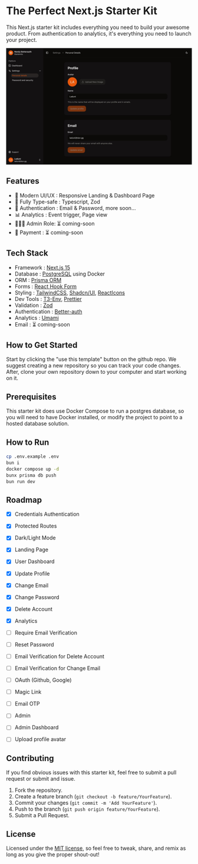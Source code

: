 # The Perfect Next.js Starter Kit
This Next.js starter kit includes everything you need to build your awesome product. From authentication to analytics, it's everything you need to launch your project.

![Screenshot](src/app/(public)/(home)/_components/hero-dark.jpg)

## Features
- 💫 Modern UI/UX : Responsive Landing & Dashboard Page
- 💯️ Fully Type-safe : Typescript, Zod
- 🔐 Authentication : Email & Password, more soon...
- 📊 Analytics : Event trigger, Page view
- 🙎🏼‍♂️ Admin Role: ⏳ coming-soon
- 💸 Payment : ⏳ coming-soon


## Tech Stack
- Framework : [Next.js 15](https://github.com/vercel/next.js)
- Database : [PostgreSQL](https://github.com/postgres/postgres) using Docker
- ORM : [Prisma ORM](https://github.com/prisma/prisma)
- Forms : [React Hook Form](https://github.com/react-hook-form/react-hook-form)
- Styling : [TailwindCSS](https://github.com/tailwindlabs/tailwindcss), [Shadcn/UI](https://github.com/shadcn-ui/ui), [ReactIcons](https://github.com/react-icons/react-icons)
- Dev Tools : [T3-Env](https://github.com/t3-oss/t3-env), [Prettier](https://github.com/prettier/prettier)
- Validation : [Zod](https://github.com/colinhacks/zod)
- Authentication : [Better-auth](https://github.com/better-auth/better-auth)
- Analytics : [Umami](https://github.com/umami-software/umami)
- Email : ⏳ coming-soon

## How to Get Started
Start by clicking the "use this template" button on the github repo. We suggest creating a new repository so you can
track your code changes. After, clone your own repository down to your computer and start working on it.

## Prerequisites
This starter kit does use Docker Compose to run a postgres database, so you will need to have Docker
installed, or modify the project to point to a hosted database solution.

## How to Run
```bash
cp .env.example .env
bun i
docker compose up -d
bunx prisma db push
bun run dev
```

## Roadmap

- [x] Credentials Authentication
- [x] Protected Routes
- [x] Dark/Light Mode
- [x] Landing Page
- [x] User Dashboard
- [x] Update Profile
- [x] Change Email
- [x] Change Password
- [x] Delete Account
- [x] Analytics

- [ ] Require Email Verification
- [ ] Reset Password
- [ ] Email Verification for Delete Account
- [ ] Email Verification for Change Email
- [ ] OAuth (Github, Google)
- [ ] Magic Link
- [ ] Email OTP
- [ ] Admin
- [ ] Admin Dashboard
- [ ] Upload profile avatar

## Contributing
If you find obvious issues with this starter kit, feel free to submit a pull request or submit and issue.
1. Fork the repository.
2. Create a feature branch (`git checkout -b feature/YourFeature`).
3. Commit your changes (`git commit -m 'Add YourFeature'`).
4. Push to the branch (`git push origin feature/YourFeature`).
5. Submit a Pull Request.



## License
Licensed under the [MIT license](https://github.com/laduniestu/nextjs-betterauth-starterkit/blob/main/LICENSE), so feel free to tweak, share, and remix as long as you give the proper shout-out!
